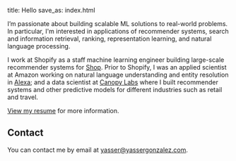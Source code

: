 title: Hello
save_as: index.html

I’m passionate about building scalable ML solutions to real-world
problems. In particular, I'm interested in applications of recommender
systems, search and information retrieval, ranking, representation
learning, and natural language processing.

I work at Shopify as a staff machine learning engineer building
large-scale recommender systems for [Shop](https://shop.app/).
Prior to Shopify, I was an applied scientist at Amazon working on
natural language understanding and entity resolution in
[Alexa](https://www.amazon.science/tag/alexa); and a data scientist at
[Canopy Labs](https://betakit.com/drop-acquires-predictive-analytics-company-canopy-labs/)
where I built recommender systems and other predictive models for
different industries such as retail and travel.

[View my resume](/resume/yasser_gonzalez.pdf) for more information.

## Contact

You can contact me by email at <yasser@yassergonzalez.com>.
